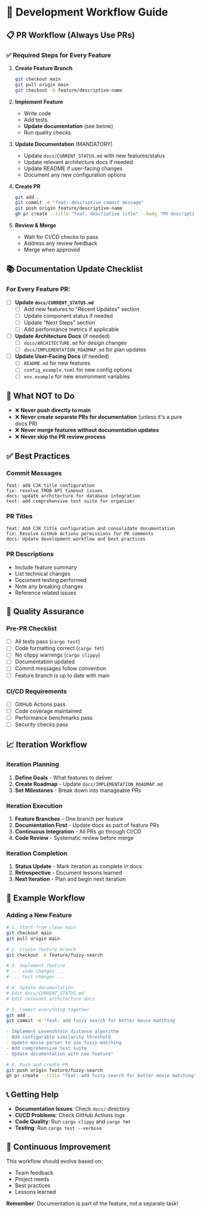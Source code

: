 # 🚀 Development Workflow Guide

## **📋 PR Workflow (Always Use PRs)**

### **✅ Required Steps for Every Feature**

1. **Create Feature Branch**
   ```bash
   git checkout main
   git pull origin main
   git checkout -b feature/descriptive-name
   ```

2. **Implement Feature**
   - Write code
   - Add tests
   - **Update documentation** (see below)
   - Run quality checks

3. **Update Documentation** (MANDATORY)
   - Update `docs/CURRENT_STATUS.md` with new features/status
   - Update relevant architecture docs if needed
   - Update README if user-facing changes
   - Document any new configuration options

4. **Create PR**
   ```bash
   git add .
   git commit -m "feat: descriptive commit message"
   git push origin feature/descriptive-name
   gh pr create --title "feat: descriptive title" --body "PR description"
   ```

5. **Review & Merge**
   - Wait for CI/CD checks to pass
   - Address any review feedback
   - Merge when approved

## **📚 Documentation Update Checklist**

### **For Every Feature PR:**

- [ ] **Update `docs/CURRENT_STATUS.md`**
  - [ ] Add new features to "Recent Updates" section
  - [ ] Update component status if needed
  - [ ] Update "Next Steps" section
  - [ ] Add performance metrics if applicable

- [ ] **Update Architecture Docs** (if needed)
  - [ ] `docs/ARCHITECTURE.md` for design changes
  - [ ] `docs/IMPLEMENTATION_ROADMAP.md` for plan updates

- [ ] **Update User-Facing Docs** (if needed)
  - [ ] `README.md` for new features
  - [ ] `config_example.toml` for new config options
  - [ ] `env.example` for new environment variables

## **🚫 What NOT to Do**

- ❌ **Never push directly to main**
- ❌ **Never create separate PRs for documentation** (unless it's a pure docs PR)
- ❌ **Never merge features without documentation updates**
- ❌ **Never skip the PR review process**

## **✅ Best Practices**

### **Commit Messages**
```
feat: add CJK title configuration
fix: resolve TMDB API timeout issues
docs: update architecture for database integration
test: add comprehensive test suite for organizer
```

### **PR Titles**
```
feat: Add CJK title configuration and consolidate documentation
fix: Resolve GitHub Actions permissions for PR comments
docs: Update development workflow and best practices
```

### **PR Descriptions**
- Include feature summary
- List technical changes
- Document testing performed
- Note any breaking changes
- Reference related issues

## **🔧 Quality Assurance**

### **Pre-PR Checklist**
- [ ] All tests pass (`cargo test`)
- [ ] Code formatting correct (`cargo fmt`)
- [ ] No clippy warnings (`cargo clippy`)
- [ ] Documentation updated
- [ ] Commit messages follow convention
- [ ] Feature branch is up to date with main

### **CI/CD Requirements**
- [ ] GitHub Actions pass
- [ ] Code coverage maintained
- [ ] Performance benchmarks pass
- [ ] Security checks pass

## **📈 Iteration Workflow**

### **Iteration Planning**
1. **Define Goals** - What features to deliver
2. **Create Roadmap** - Update `docs/IMPLEMENTATION_ROADMAP.md`
3. **Set Milestones** - Break down into manageable PRs

### **Iteration Execution**
1. **Feature Branches** - One branch per feature
2. **Documentation First** - Update docs as part of feature PRs
3. **Continuous Integration** - All PRs go through CI/CD
4. **Code Review** - Systematic review before merge

### **Iteration Completion**
1. **Status Update** - Mark iteration as complete in docs
2. **Retrospective** - Document lessons learned
3. **Next Iteration** - Plan and begin next iteration

## **🎯 Example Workflow**

### **Adding a New Feature**

```bash
# 1. Start from clean main
git checkout main
git pull origin main

# 2. Create feature branch
git checkout -b feature/fuzzy-search

# 3. Implement feature
# ... code changes ...
# ... test changes ...

# 4. Update documentation
# Edit docs/CURRENT_STATUS.md
# Edit relevant architecture docs

# 5. Commit everything together
git add .
git commit -m "feat: add fuzzy search for better movie matching

- Implement Levenshtein distance algorithm
- Add configurable similarity threshold
- Update movie parser to use fuzzy matching
- Add comprehensive test suite
- Update documentation with new feature"

# 6. Push and create PR
git push origin feature/fuzzy-search
gh pr create --title "feat: add fuzzy search for better movie matching" --body "..."
```

## **📞 Getting Help**

- **Documentation Issues**: Check `docs/` directory
- **CI/CD Problems**: Check GitHub Actions logs
- **Code Quality**: Run `cargo clippy` and `cargo fmt`
- **Testing**: Run `cargo test --verbose`

## **🔄 Continuous Improvement**

This workflow should evolve based on:
- Team feedback
- Project needs
- Best practices
- Lessons learned

**Remember**: Documentation is part of the feature, not a separate task!
